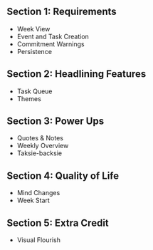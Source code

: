 ## Section 1: Requirements

- Week View
- Event and Task Creation
- Commitment Warnings
- Persistence

## Section 2: Headlining Features

- Task Queue
- Themes

## Section 3: Power Ups

- Quotes & Notes
- Weekly Overview
- Taksie-backsie

## Section 4: Quality of Life

- Mind Changes
- Week Start

## Section 5: Extra Credit

- Visual Flourish